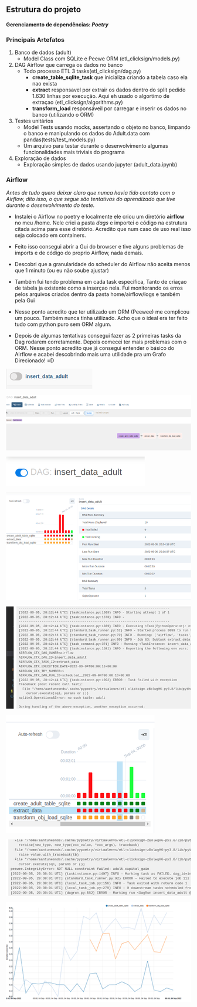 ## Estrutura do projeto

#### Gerenciamento de dependências: *Poetry*

### Principais Artefatos

1. Banco de dados (adult)
    - Model Class com SQLite e Peewe ORM (etl_clicksign/models.py)
2. DAG Airflow que carrega os dados no banco
    - Todo processo ETL 3 tasks(etl_clicksign/dag.py)
        * **create_table_sqlite_task** que inicializa criando a tabela caso ela nao exista
        * **extract** responsavel por extrair os dados dentro do split pedido 1.630 linhas por execução. Aqui eh usado o algortimo de extraçao (etl_clicksign/algorithms.py)
        * **transform_load** responsáveil por carregar e inserir os dados no banco (utilizando o ORM) 
3. Testes unitários
    - Model Tests usando mocks, assertando o objeto no banco, limpando o banco e manipulando os dados do Adult.data com pandas(tests/test_models.py)
    - Um arquivo para testar durante o desenvolvimento algumas funcionalidades mais triviais do programa
4. Exploração de dados 
    - Exploração simples de dados usando jupyter (adult_data.ipynb)

### Airflow

*Antes de tudo quero deixar claro que nunca havia tido contato com o Airflow, dito isso, o que segue são tentativas do aprendizado que tive durante o desenvolvimento do teste.*

- Instalei o Airflow no poetry e localmente ele criou um diretório **airflow** no meu /home. Nele criei a pasta *dags* e importei o código na estrutura citada acima para esse diretório. Acredito que num caso de uso real isso seja colocado em containers.

- Feito isso consegui abrir a Gui do browser e tive alguns problemas de imports e de código do proprio Airflow, nada demais. 

- Descobri que a granularidade do scheduler do Airflow não aceita menos que 1 minuto (ou eu não soube ajustar) 

- Também fui tendo problema em cada task especifica, Tanto de criaçao de tabela ja existente como a inserçao nela. Fui monitorando os erros pelos arquivos criados dentro da pasta home/airflow/logs e também pela Gui

- Nesse ponto acredito que ter utilizado um ORM (Peewee) me complicou um pouco. Também nunca tinha utilizado. Acho que o ideal era ter feito tudo com python puro sem ORM algum.

- Depois de algumas tentativas consegui fazer as 2 primeiras tasks da Dag rodarem corretamente. Depois comecei ter mais problemas com o ORM. Nesse ponto acredito que já consegui entender o básico do Airflow e acabei descobrindo mais uma utilidade pra um Grafo Direcionado! =D


![dag1.png](imgs/dag1.png "Employee Data title")

![dag2.png](imgs/dag2.png "Employee Data title")

![dag3.png](imgs/dag3.png "Employee Data title")

![dag5.png](imgs/dag5.png "Employee Data title")

![dag6.png](imgs/dag6.png "Employee Data title")

![dag7.png](imgs/dag7.png "Employee Data title")

![dag8.png](imgs/dag8.png "Employee Data title")

![dag9.png](imgs/dag9.png "Employee Data title")

